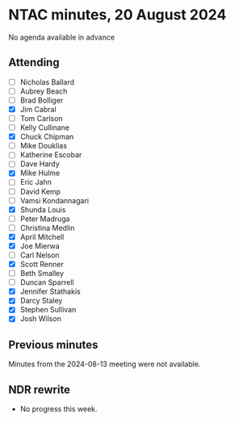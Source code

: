 # NTAC minutes, 20 August 2024

No agenda available in advance

## Attending

- [ ] Nicholas Ballard
- [ ] Aubrey Beach
- [ ] Brad Bolliger
- [X] Jim Cabral
- [ ] Tom Carlson
- [ ] Kelly Cullinane
- [X] Chuck Chipman
- [ ] Mike Douklias
- [ ] Katherine Escobar
- [ ] Dave Hardy
- [X] Mike Hulme
- [ ] Eric Jahn
- [ ] David Kemp
- [ ] Vamsi Kondannagari
- [X] Shunda Louis
- [ ] Peter Madruga
- [ ] Christina Medlin
- [x] April Mitchell
- [X] Joe Mierwa
- [ ] Carl Nelson
- [x] Scott Renner
- [ ] Beth Smalley
- [ ] Duncan Sparrell
- [x] Jennifer Stathakis
- [x] Darcy Staley
- [x] Stephen Sullivan
- [x] Josh Wilson

## Previous minutes

Minutes from the 2024-08-13 meeting were not available.

## NDR rewrite
* No progress this week.

